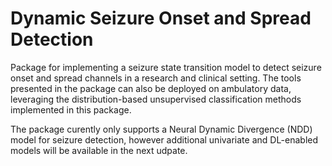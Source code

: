 # Dynamic Seizure Onset and Spread Detection
Package for implementing a seizure state transition model to detect seizure onset and spread channels in a research and clinical setting. The tools presented in the package can also be deployed on ambulatory data, leveraging the distribution-based unsupervised classification methods implemented in this package.

The package curently only supports a Neural Dynamic Divergence (NDD) model for seizure detection, however additional univariate and DL-enabled models will be available in the next udpate.
